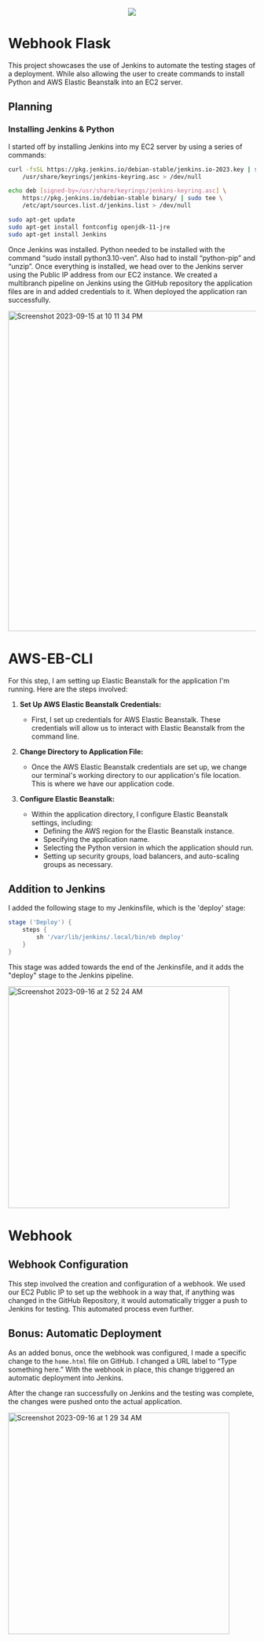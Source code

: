 <p align="center">
<img src="https://github.com/kura-labs-org/kuralabs_deployment_1/blob/main/Kuralogo.png">
</p>

# Webhook Flask

This project showcases the use of Jenkins to automate the testing stages of a deployment. While also allowing the user to create commands to install Python and AWS Elastic Beanstalk into an EC2 server.

## Planning

### Installing Jenkins & Python

I started off by installing Jenkins into my EC2 server by using a series of commands:

```bash
curl -fsSL https://pkg.jenkins.io/debian-stable/jenkins.io-2023.key | sudo tee \
    /usr/share/keyrings/jenkins-keyring.asc > /dev/null

echo deb [signed-by=/usr/share/keyrings/jenkins-keyring.asc] \
    https://pkg.jenkins.io/debian-stable binary/ | sudo tee \
    /etc/apt/sources.list.d/jenkins.list > /dev/null

sudo apt-get update
sudo apt-get install fontconfig openjdk-11-jre
sudo apt-get install Jenkins
```
Once Jenkins was installed. Python needed to be installed with the command “sudo install python3.10-ven”. Also had to install “python-pip” and “unzip”.
Once everything is installed, we head over to the Jenkins server using the Public IP address from our EC2 instance. We created a multibranch pipeline on Jenkins using the GitHub repository the application files are in and added credentials to it. When deployed the application ran successfully. 

<img width="650" alt="Screenshot 2023-09-15 at 10 11 34 PM" src="https://github.com/Jmo-101/Web_Hook_Flask/assets/138607757/486a5d58-c59f-428a-b41a-e11e605117c4">

# AWS-EB-CLI

For this step, I am setting up Elastic Beanstalk for the application I'm running. Here are the steps involved:

1. **Set Up AWS Elastic Beanstalk Credentials:**
   - First, I set up credentials for AWS Elastic Beanstalk. These credentials will allow us to interact with Elastic Beanstalk from the command line.

2. **Change Directory to Application File:**
   - Once the AWS Elastic Beanstalk credentials are set up, we change our terminal's working directory to our application's file location. This is where we have our application code.

3. **Configure Elastic Beanstalk:**
   - Within the application directory, I configure Elastic Beanstalk settings, including:
     - Defining the AWS region for the Elastic Beanstalk instance.
     - Specifying the application name.
     - Selecting the Python version in which the application should run.
     - Setting up security groups, load balancers, and auto-scaling groups as necessary.

## Addition to Jenkins

I added the following stage to my Jenkinsfile, which is the 'deploy' stage:

```groovy
stage ('Deploy') { 
    steps { 
        sh '/var/lib/jenkins/.local/bin/eb deploy' 
    } 
}

```
This stage was added towards the end of the Jenkinsfile, and it adds the "deploy" stage to the Jenkins pipeline.

<img width="450" alt="Screenshot 2023-09-16 at 2 52 24 AM" src="https://github.com/Jmo-101/Web_Hook_Flask/assets/138607757/416672db-5e96-40aa-946c-a5f6e595d0f6">


# Webhook

## Webhook Configuration

This step involved the creation and configuration of a webhook. We used our EC2 Public IP to set up the webhook in a way that, if anything was changed in the GitHub Repository, it would automatically trigger a push to Jenkins for testing. This automated process even further.


## Bonus: Automatic Deployment

As an added bonus, once the webhook was configured, I made a specific change to the `home.html` file on GitHub. I changed a URL label to “Type something here.” With the webhook in place, this change triggered an automatic deployment into Jenkins.

After the change ran successfully on Jenkins and the testing was complete, the changes were pushed onto the actual application.

<img width="450" alt="Screenshot 2023-09-16 at 1 29 34 AM" src="https://github.com/Jmo-101/Web_Hook_Flask/assets/138607757/0fb494d9-de09-40ce-ae4c-08071c220a5c">



